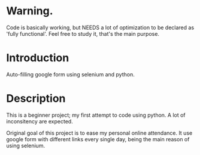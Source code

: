 # Warning.
Code is basically working, but NEEDS a lot of optimization to be declared as 'fully functional'.
Feel free to study it, that's the main purpose.

# Introduction
Auto-filling google form using selenium and python.

# Description
This is a beginner project; my first attempt to code using python. A lot of inconsitency are expected.

Original goal of this project is to ease my personal online attendance.
It use google form with different links every single day, being the main reason of using selenium.
